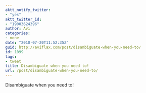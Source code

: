 ```yaml
---
aktt_notify_twitter:
- "yes"
aktt_twitter_id:
- "19003624396"
author: Avi
categories:
- none
date: "2010-07-20T11:52:35Z"
guid: http://aviflax.com/post/disambiguate-when-you-need-to/
id: 1099
tags:
- tweet
title: Disambiguate when you need to!
url: /post/disambiguate-when-you-need-to/
---
```

Disambiguate when you need to!